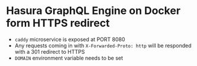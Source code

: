 # Hasura GraphQL Engine on Docker form HTTPS redirect

- `caddy` microservice is exposed at PORT 8080
- Any requests coming in with `X-Forwarded-Proto: http` will be responded with a 301 redirect to HTTPS
- `DOMAIN` environment variable needs to be set


